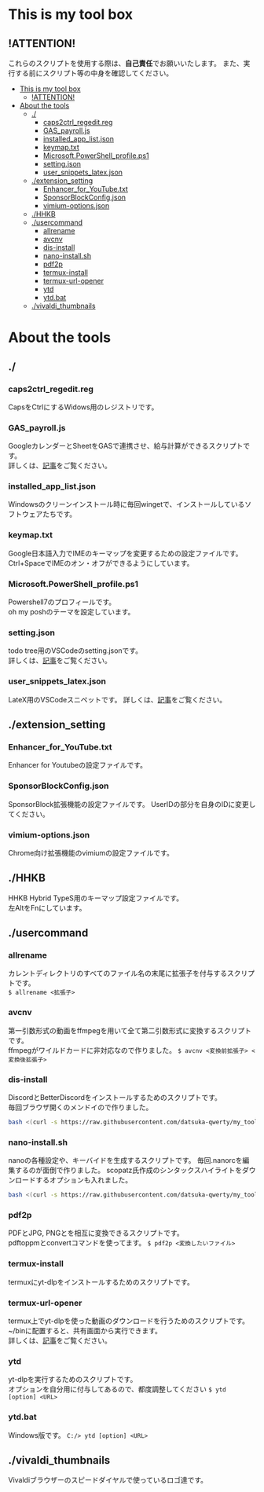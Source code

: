 # This is my tool box
## !ATTENTION!
これらのスクリプトを使用する際は、**自己責任**でお願いいたします。
また、実行する前にスクリプト等の中身を確認してください。


- [This is my tool box](#this-is-my-tool-box)
	- [!ATTENTION!](#attention)
- [About the tools](#about-the-tools)
	- [./](#)
		- [caps2ctrl\_regedit.reg](#caps2ctrl_regeditreg)
		- [GAS\_payroll.js](#gas_payrolljs)
		- [installed\_app\_list.json](#installed_app_listjson)
		- [keymap.txt](#keymaptxt)
		- [Microsoft.PowerShell\_profile.ps1](#microsoftpowershell_profileps1)
		- [setting.json](#settingjson)
		- [user\_snippets\_latex.json](#user_snippets_latexjson)
	- [./extension\_setting](#extension_setting)
		- [Enhancer\_for\_YouTube.txt](#enhancer_for_youtubetxt)
		- [SponsorBlockConfig.json](#sponsorblockconfigjson)
		- [vimium-options.json](#vimium-optionsjson)
	- [./HHKB](#hhkb)
	- [./usercommand](#usercommand)
		- [allrename](#allrename)
		- [avcnv](#avcnv)
		- [dis-install](#dis-install)
		- [nano-install.sh](#nano-installsh)
		- [pdf2p](#pdf2p)
		- [termux-install](#termux-install)
		- [termux-url-opener](#termux-url-opener)
		- [ytd](#ytd)
		- [ytd.bat](#ytdbat)
	- [./vivaldi\_thumbnails](#vivaldi_thumbnails)

# About the tools
## ./
### caps2ctrl_regedit.reg
CapsをCtrlにするWidows用のレジストリです。
### GAS_payroll.js
GoogleカレンダーとSheetをGASで連携させ、給与計算ができるスクリプトです。  
詳しくは、[記事](https://datsuka-qwerty.hatenablog.com/entry/diary/gas_payroll)をご覧ください。
### installed_app_list.json
Windowsのクリーンインストール時に毎回wingetで、インストールしているソフトウェアたちです。
### keymap.txt
Google日本語入力でIMEのキーマップを変更するための設定ファイルです。
Ctrl+SpaceでIMEのオン・オフができるようにしています。
### Microsoft.PowerShell_profile.ps1
Powershell7のプロフィールです。  
oh my poshのテーマを設定しています。
### setting.json
todo tree用のVSCodeのsetting.jsonです。  
詳しくは、[記事](https://datsuka-qwerty.hatenablog.com/entry/latex/linux_install)をご覧ください。
### user_snippets_latex.json
LateX用のVSCodeスニペットです。
詳しくは、[記事](https://datsuka-qwerty.hatenablog.com/entry/latex/linux_install)をご覧ください。
## ./extension_setting
### Enhancer_for_YouTube.txt
Enhancer for Youtubeの設定ファイルです。
### SponsorBlockConfig.json
SponsorBlock拡張機能の設定ファイルです。
UserIDの部分を自身のIDに変更してください。
### vimium-options.json
Chrome向け拡張機能のvimiumの設定ファイルです。
## ./HHKB
HHKB Hybrid TypeS用のキーマップ設定ファイルです。  
左AltをFnにしています。
## ./usercommand
### allrename
カレントディレクトリのすべてのファイル名の末尾に拡張子を付与するスクリプトです。  
```$ allrename <拡張子>```
### avcnv
第一引数形式の動画をffmpegを用いて全て第二引数形式に変換するスクリプトです。  
ffmpegがワイルドカードに非対応なので作りました。
```$ avcnv <変換前拡張子> <変換後拡張子>```
### dis-install
DiscordとBetterDiscordをインストールするためのスクリプトです。  
毎回ブラウザ開くのメンドイので作りました。   

```sh
bash <(curl -s https://raw.githubusercontent.com/datsuka-qwerty/my_tools/main/usercommand/dis-install)
```

### nano-install.sh
nanoの各種設定や、キーバイドを生成するスクリプトです。
毎回.nanorcを編集するのが面倒で作りました。
scopatz氏作成のシンタックスハイライトをダウンロードするオプションも入れました。   
```sh
bash <(curl -s https://raw.githubusercontent.com/datsuka-qwerty/my_tools/main/usercommand/nano-install.sh)
```

### pdf2p
PDFとJPG, PNGとを相互に変換できるスクリプトです。  
pdftoppmとconvertコマンドを使ってます。
```$ pdf2p <変換したいファイル>```
### termux-install
termuxにyt-dlpをインストールするためのスクリプトです。
### termux-url-opener
termux上でyt-dlpを使った動画のダウンロードを行うためのスクリプトです。  
~/binに配置すると、共有画面から実行できます。  
詳しくは、[記事](https://datsuka-qwerty.hatenablog.com/entry/androidtips/termux-youtube-dl)をご覧ください。
### ytd
yt-dlpを実行するためのスクリプトです。  
オプションを自分用に付与してあるので、都度調整してください
```$ ytd [option] <URL>```
### ytd.bat
Windows版です。
```C:/> ytd [option] <URL>```
## ./vivaldi_thumbnails
Vivaldiブラウザーのスピードダイヤルで使っているロゴ達です。